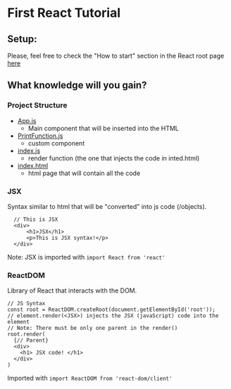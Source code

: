 # First React Tutorial
## Setup:
Please, feel free to check the "How to start" section in the React root page [here](../)
## What knowledge will you gain?
### Project Structure
- [App.js](./public/src/components/App.js)
  - Main component that will be inserted into the HTML
- [PrintFunction.js](./public/src/components/PrintFunction.js)
  - custom component                                               
- [index.js](./public/src/index.js)
  - render function (the one that injects the code in inted.html)
- [index.html](./public/src/index.html)
  - html page that will contain all the code
### JSX
Syntax similar to html that will be "converted" into js code (/objects).
```
  // This is JSX
  <div>
      <h1>JSX</h1>
      <p>This is JSX syntax!</p>
  </div>
```
Note: JSX is imported with ```import React from 'react'```
### ReactDOM
Library of React that interacts with the DOM. <br>
```
// JS Syntax
const root = ReactDOM.createRoot(document.getElementById('root'));
// element.render(<JSX>) injects the JSX (javaScript) code into the element
// Note: There must be only one parent in the render()
root.render(
  {// Parent}
  <div>
    <h1> JSX code! </h1>
  </div>
)
```
Imported with ```import ReactDOM from 'react-dom/client' ```
